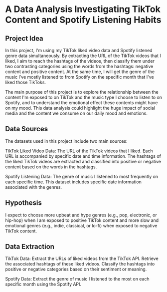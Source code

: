# A Data Analysis Investigating TikTok Content and Spotify Listening Habits
## Project Idea

In this project, I'm using my TikTok liked video data and Spotify listened genre data simultaneously. By extracting the URL of the TikTok videos that I liked, I aim to reach the hashtags of the videos, then classify them under two contrasting categories using the words from the hashtags: negative content and positive content. At the same time, I will get the genre of the music I’ve mostly listened to from Spotify on the specific month that I've liked those TikToks.

The main purpose of this project is to explore the relationship between the content I'm exposed to on TikTok and the music type I choose to listen to on Spotify, and to understand the emotional effect these contents might have on my mood. This data analysis could highlight the huge impact of social media and the content we consume on our daily mood and emotions.

## Data Sources

The datasets used in this project include two main sources:

TikTok Liked Video Data:
The URL of the TikTok videos that I liked.
Each URL is accompanied by specific date and time information.
The hashtags of the liked TikTok videos are extracted and classified into positive or negative content based on the words in the hashtags.

Spotify Listening Data:
The genre of music I listened to most frequently on each specific time.
This dataset includes specific date information associated with the genres.

## Hypothesis

I expect to choose more upbeat and hype genres (e.g., pop, electronic, or hip-hop) when I am exposed to positive TikTok content and more slow and emotional genres (e.g., indie, classical, or lo-fi) when exposed to negative TikTok content.


## Data Extraction
TikTok Data:
Extract the URLs of liked videos from the TikTok API.
Retrieve the associated hashtags of these liked videos.
Classify the hashtags into positive or negative categories based on their sentiment or meaning.

Spotify Data:
Extract the genre of music I listened to the most on each specific month using the Spotify API.

